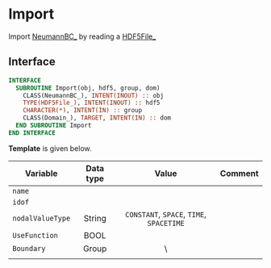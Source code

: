 # Import

Import [NeumannBC_](NeumannBC_.md) by reading a [HDF5File_](../HDF5File/HDF5File_.md)

## Interface

```fortran
INTERFACE
  SUBROUTINE Import(obj, hdf5, group, dom)
    CLASS(NeumannBC_), INTENT(INOUT) :: obj
    TYPE(HDF5File_), INTENT(INOUT) :: hdf5
    CHARACTER(*), INTENT(IN) :: group
    CLASS(Domain_), TARGET, INTENT(IN) :: dom
  END SUBROUTINE Import
END INTERFACE
```

**Template** is given below.

| Variable         | Data type |                  Value                   | Comment |
| ---------------- | :-------: | :--------------------------------------: | ------: |
| `name`           |           |                                          |         |
| `idof`           |           |                                          |         |
| `nodalValueType` |  String   | `CONSTANT`, `SPACE`, `TIME`, `SPACETIME` |         |
| `UseFunction`    |   BOOL    |                                          |         |
| `Boundary`       |   Group   |                    \                     |         |
|                  |           |                                          |         |
